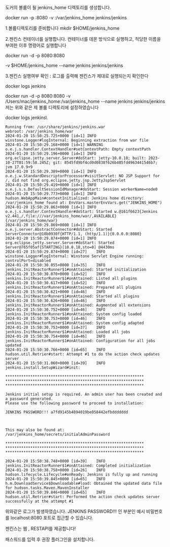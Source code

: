 도커의 볼륨이 될 jenkins_home 디렉토리를 생성합니다.

docker run -p <host-port>:8080 -v <host-volume>:/var/jenkins_home
jenkins/jenkins

1.볼륨디렉토리를 준비합니다
mkdir $HOME/jenkins_home

2.젠킨스 컨테이너를 실행합니다.
컨테이너를 데몬 방식으로 실행하고, 적당한 이름을 부여한 이후 명령어로 실행합니다

docker run -d -p 8080:8080

-v $HOME/jenkins_home
--name jenkins jenkins/jenkins

3.젠킨스 실행여부 확인 : 로그를 출력해 젠킨스가 제대로 실행되는지 확인한다

docker logs jenkins

docker run -d -p 8080:8080 -v /Users/mac/jenkins_home:/var/jenkins_home --name jenkins jenkins/jenkins
저는 위와 같은 제 볼륨 디렉토리에 설정하였습니다

docker logs jenkins\\

```
Running from: /usr/share/jenkins/jenkins.war
webroot: /var/jenkins_home/war
2024-01-20 15:50:25.725+0000 [id=1]	INFO	winstone.Logger#logInternal: Beginning extraction from war file
2024-01-20 15:50:29.168+0000 [id=1]	WARNING	o.e.j.s.handler.ContextHandler#setContextPath: Empty contextPath
2024-01-20 15:50:29.196+0000 [id=1]	INFO	org.eclipse.jetty.server.Server#doStart: jetty-10.0.18; built: 2023-10-27T01:59:58.245Z; git: 8545fd9bf4cd0d0838f626b405fd4963441546b7; jvm 17.0.9+9
2024-01-20 15:50:29.389+0000 [id=1]	INFO	o.e.j.w.StandardDescriptorProcessor#visitServlet: NO JSP Support for /, did not find org.eclipse.jetty.jsp.JettyJspServlet
2024-01-20 15:50:29.419+0000 [id=1]	INFO	o.e.j.s.s.DefaultSessionIdManager#doStart: Session workerName=node0
2024-01-20 15:50:29.773+0000 [id=1]	INFO	hudson.WebAppMain#contextInitialized: Jenkins home directory: /var/jenkins_home found at: EnvVars.masterEnvVars.get("JENKINS_HOME")
2024-01-20 15:50:29.863+0000 [id=1]	INFO	o.e.j.s.handler.ContextHandler#doStart: Started w.@161f6623{Jenkins v2.441,/,file:///var/jenkins_home/war/,AVAILABLE}{/var/jenkins_home/war}
2024-01-20 15:50:29.869+0000 [id=1]	INFO	o.e.j.server.AbstractConnector#doStart: Started ServerConnector@18b0930f{HTTP/1.1, (http/1.1)}{0.0.0.0:8080}
2024-01-20 15:50:29.874+0000 [id=1]	INFO	org.eclipse.jetty.server.Server#doStart: Started Server@765f05af{STARTING}[10.0.18,sto=0] @4430ms
2024-01-20 15:50:29.874+0000 [id=27]	INFO	winstone.Logger#logInternal: Winstone Servlet Engine running: controlPort=disabled
2024-01-20 15:50:30.055+0000 [id=35]	INFO	jenkins.InitReactorRunner$1#onAttained: Started initialization
2024-01-20 15:50:30.070+0000 [id=52]	INFO	jenkins.InitReactorRunner$1#onAttained: Listed all plugins
2024-01-20 15:50:30.617+0000 [id=52]	INFO	jenkins.InitReactorRunner$1#onAttained: Prepared all plugins
2024-01-20 15:50:30.621+0000 [id=46]	INFO	jenkins.InitReactorRunner$1#onAttained: Started all plugins
2024-01-20 15:50:30.626+0000 [id=46]	INFO	jenkins.InitReactorRunner$1#onAttained: Augmented all extensions
2024-01-20 15:50:30.752+0000 [id=46]	INFO	jenkins.InitReactorRunner$1#onAttained: System config loaded
2024-01-20 15:50:30.753+0000 [id=46]	INFO	jenkins.InitReactorRunner$1#onAttained: System config adapted
2024-01-20 15:50:30.753+0000 [id=37]	INFO	jenkins.InitReactorRunner$1#onAttained: Loaded all jobs
2024-01-20 15:50:30.754+0000 [id=46]	INFO	jenkins.InitReactorRunner$1#onAttained: Configuration for all jobs updated
2024-01-20 15:50:30.766+0000 [id=65]	INFO	hudson.util.Retrier#start: Attempt #1 to do the action check updates server
2024-01-20 15:50:31.060+0000 [id=39]	INFO	jenkins.install.SetupWizard#init:

*************************************************************
*************************************************************
*************************************************************

Jenkins initial setup is required. An admin user has been created and a password generated.
Please use the following password to proceed to installation:

JENKINS PASSWORD!!! a7fd9145b4894019be058442efbddddddd



This may also be found at: /var/jenkins_home/secrets/initialAdminPassword

*************************************************************
*************************************************************
*************************************************************

2024-01-20 15:50:38.748+0000 [id=39]	INFO	jenkins.InitReactorRunner$1#onAttained: Completed initialization
2024-01-20 15:50:38.758+0000 [id=26]	INFO	hudson.lifecycle.Lifecycle#onReady: Jenkins is fully up and running
2024-01-20 15:50:39.845+0000 [id=65]	INFO	h.m.DownloadService$Downloadable#load: Obtained the updated data file for hudson.tasks.Maven.MavenInstaller
2024-01-20 15:50:39.846+0000 [id=65]	INFO	hudson.util.Retrier#start: Performed the action check updates server successfully at the attempt #1

```

위와같은 로그가 발생하였습니다.
JENKINS PASSWORD!!! 인 부분인 예시 비밀번호를 localhost:8080 포트로 접근할 수 있습니다.

젠킨스는 웹 , RESTAPI를 제공합니다!

패스워드를 입력 후 권장 플러그인을 설치합니다.
